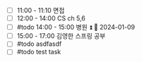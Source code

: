 
- [ ] 11:00 - 11:10 면접
- [ ] 12:00 - 14:00 CS ch 5,6
- [ ] #todo 14:00 - 15:00 병원 ⏫ 📅 2024-01-09
- [ ] 15:00 - 17:00 김영한 스프링 공부
- [ ] #todo asdfasdf
- [ ] #todo test task

```tasks
```





